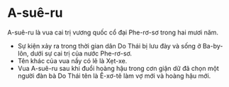 # A-suê-ru

A-suê-ru là vua cai trị vương quốc cổ đại Phe-rơ-sơ trong hai mươi năm.
- Sự kiện xảy ra trong thời gian dân Do Thái bị lưu đày và sống ở Ba-by-lôn, dưới sự cai trị của nước Phe-rơ-sơ.
- Tên khác của vua nầy có lẽ là Xẹt-xe.
- Vua A-suê-ru sau khi đuổi hoàng hậu trong cơn giận dữ đã chọn một người đàn bà Do Thái tên là Ê-xơ-tê làm vợ mới và hoàng hậu mới.

